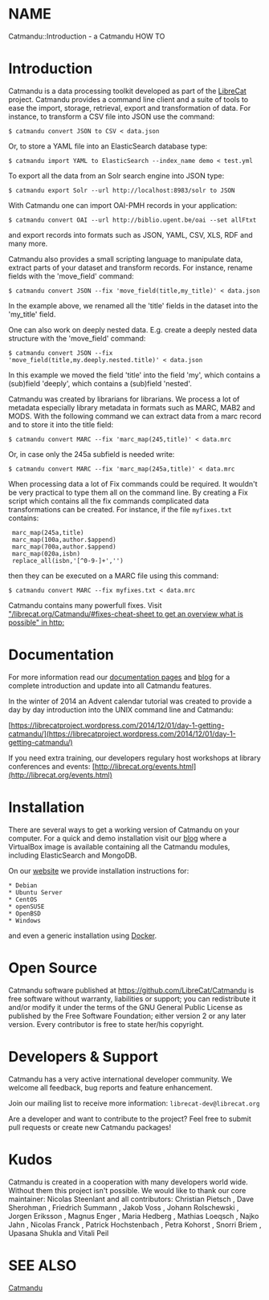 # NAME

Catmandu::Introduction - a Catmandu HOW TO

# Introduction

Catmandu is a data processing toolkit developed as part of the [LibreCat](http://librecat.org) project. 
Catmandu provides a command line client and a suite of tools to ease the import, storage, retrieval, 
export and transformation of data. For instance, to transform a CSV file into JSON use the
command:

    $ catmandu convert JSON to CSV < data.json

Or, to store a YAML file into an ElasticSearch database type:

    $ catmandu import YAML to ElasticSearch --index_name demo < test.yml

To export all the data from an Solr search engine into JSON type:

    $ catmandu export Solr --url http://localhost:8983/solr to JSON

With Catmandu one can import OAI-PMH records in your application:

    $ catmandu convert OAI --url http://biblio.ugent.be/oai --set allFtxt

and export records into formats such as JSON, YAML, CSV, XLS, RDF and many more.

Catmandu also provides a small scripting language to manipulate data, extract parts of your dataset and
transform records. For instance, rename fields  with the 'move\_field' command:

    $ catmandu convert JSON --fix 'move_field(title,my_title)' < data.json

In the example above, we renamed all the 'title' fields in the dataset into the 'my\_title' field.

One can also work on deeply nested data. E.g. create a deeply nested data structure with the
'move\_field' command:

    $ catmandu convert JSON --fix 'move_field(title,my.deeply.nested.title)' < data.json

In this example we moved the field 'title' into the field 'my', which contains a (sub)field 'deeply',
which contains a (sub)field 'nested'.

Catmandu was created by librarians for librarians. We process a lot of metadata especially 
library metadata in formats such as MARC, MAB2 and MODS. With the following command we can extract
data from a marc record and to store it into the title field:

    $ catmandu convert MARC --fix 'marc_map(245,title)' < data.mrc

Or, in case only the 245a subfield is needed write:

    $ catmandu convert MARC --fix 'marc_map(245a,title)' < data.mrc

When processing data a lot of Fix commands could be required. It wouldn't be very practical to
type them all on the command line. By creating a Fix script which contains all the fix commands complicated
data transformations can be created. For instance, if the file `myfixes.txt` contains:

     marc_map(245a,title)
     marc_map(100a,author.$append)
     marc_map(700a,author.$append)
     marc_map(020a,isbn)
     replace_all(isbn,'[^0-9-]+','')

then they can be executed on a MARC file using this command:

    $ catmandu convert MARC --fix myfixes.txt < data.mrc

Catmandu contains many powerfull fixes. Visit ["/librecat.org/Catmandu/#fixes-cheat-sheet to get 
an overview what is possible" in http:](https://metacpan.org/pod/http:#librecat.org-Catmandu-fixes-cheat-sheet-to-get-an-overview-what-is-possible)

# Documentation

For more information read our [documentation pages](http://librecat.org/Catmandu/) 
and [blog](https://librecatproject.wordpress.com/)
for a complete introduction and update into all Catmandu features.

In the winter of 2014 an Advent calendar tutorial was created to provide a day by
day introduction into the UNIX command line and Catmandu:

[https://librecatproject.wordpress.com/2014/12/01/day-1-getting-catmandu/](https://librecatproject.wordpress.com/2014/12/01/day-1-getting-catmandu/)

If you need extra training, our developers regulary host workshops at library 
conferences and events: [http://librecat.org/events.html](http://librecat.org/events.html)

# Installation

There are several ways to get a working version of Catmandu on your computer. 
For a quick and demo installation visit our [blog](https://librecatproject.wordpress.com/get-catmandu/)
where a VirtualBox image is available containing all the Catmandu modules, including
ElasticSearch and MongoDB.

On our [website](http://librecat.org/Catmandu/) we provide installation instructions for:

    * Debian
    * Ubuntu Server
    * CentOS
    * openSUSE
    * OpenBSD
    * Windows

and even a generic installation using [Docker](https://www.docker.com/).

# Open Source

Catmandu software published at https://github.com/LibreCat/Catmandu is free software without warranty, liabilities 
or support; you can redistribute it and/or modify it under the terms of the GNU General Public License as 
published by the Free Software Foundation; either version 2 or any later version. Every contributor is free 
to state her/his copyright.

# Developers & Support

Catmandu has a very active international developer community. We welcome all feedback, bug reports and
feature enhancement. 

Join our mailing list to receive more information:  `librecat-dev@librecat.org`

Are a developer and want to contribute to the project? Feel free to submit pull requests or create new
Catmandu packages!

# Kudos

Catmandu is created in a cooperation with many developers world wide. Without them this project isn't possible.
We would like to thank our core maintainer: Nicolas Steenlant and all contributors: Christian Pietsch , 
Dave Sherohman , Friedrich Summann , Jakob Voss , Johann Rolschewski  , Jorgen Eriksson  , Magnus Enger , 
Maria Hedberg , Mathias Loeqsch , Najko Jahn , Nicolas Franck , Patrick Hochstenbach , Petra Kohorst  , 
Snorri Briem , Upasana Shukla and Vitali Peil 

# SEE ALSO

[Catmandu](https://metacpan.org/pod/Catmandu)
